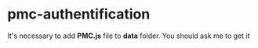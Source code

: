 pmc-authentification
====================
<p>It's necessary to add <b>PMC.js</b> file to <b>data</b> folder. You should ask me to get it</p>
